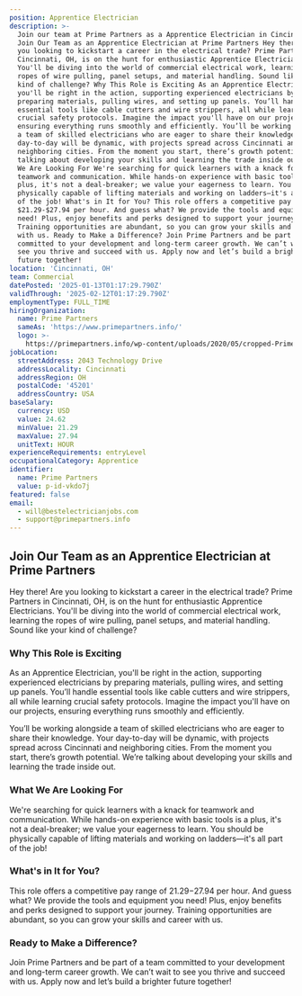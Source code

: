 ```yaml
---
position: Apprentice Electrician
description: >-
  Join our team at Prime Partners as a Apprentice Electrician in Cincinnati, OH.
  Join Our Team as an Apprentice Electrician at Prime Partners Hey there! Are
  you looking to kickstart a career in the electrical trade? Prime Partners in
  Cincinnati, OH, is on the hunt for enthusiastic Apprentice Electricians.
  You'll be diving into the world of commercial electrical work, learning the
  ropes of wire pulling, panel setups, and material handling. Sound like your
  kind of challenge? Why This Role is Exciting As an Apprentice Electrician,
  you'll be right in the action, supporting experienced electricians by
  preparing materials, pulling wires, and setting up panels. You’ll handle
  essential tools like cable cutters and wire strippers, all while learning
  crucial safety protocols. Imagine the impact you'll have on our projects,
  ensuring everything runs smoothly and efficiently. You’ll be working alongside
  a team of skilled electricians who are eager to share their knowledge. Your
  day-to-day will be dynamic, with projects spread across Cincinnati and
  neighboring cities. From the moment you start, there’s growth potential. We’re
  talking about developing your skills and learning the trade inside out. What
  We Are Looking For We're searching for quick learners with a knack for
  teamwork and communication. While hands-on experience with basic tools is a
  plus, it's not a deal-breaker; we value your eagerness to learn. You should be
  physically capable of lifting materials and working on ladders—it's all part
  of the job! What's in It for You? This role offers a competitive pay range of
  $21.29-$27.94 per hour. And guess what? We provide the tools and equipment you
  need! Plus, enjoy benefits and perks designed to support your journey.
  Training opportunities are abundant, so you can grow your skills and career
  with us. Ready to Make a Difference? Join Prime Partners and be part of a team
  committed to your development and long-term career growth. We can’t wait to
  see you thrive and succeed with us. Apply now and let’s build a brighter
  future together!
location: 'Cincinnati, OH'
team: Commercial
datePosted: '2025-01-13T01:17:29.790Z'
validThrough: '2025-02-12T01:17:29.790Z'
employmentType: FULL_TIME
hiringOrganization:
  name: Prime Partners
  sameAs: 'https://www.primepartners.info/'
  logo: >-
    https://primepartners.info/wp-content/uploads/2020/05/cropped-Prime-Partners-Logo-NO-BG-1-1.png
jobLocation:
  streetAddress: 2043 Technology Drive
  addressLocality: Cincinnati
  addressRegion: OH
  postalCode: '45201'
  addressCountry: USA
baseSalary:
  currency: USD
  value: 24.62
  minValue: 21.29
  maxValue: 27.94
  unitText: HOUR
experienceRequirements: entryLevel
occupationalCategory: Apprentice
identifier:
  name: Prime Partners
  value: p-id-vkdo7j
featured: false
email:
  - will@bestelectricianjobs.com
  - support@primepartners.info
---
```




## Join Our Team as an Apprentice Electrician at Prime Partners

Hey there! Are you looking to kickstart a career in the electrical trade? Prime Partners in Cincinnati, OH, is on the hunt for enthusiastic Apprentice Electricians. You'll be diving into the world of commercial electrical work, learning the ropes of wire pulling, panel setups, and material handling. Sound like your kind of challenge?

### Why This Role is Exciting

As an Apprentice Electrician, you'll be right in the action, supporting experienced electricians by preparing materials, pulling wires, and setting up panels. You’ll handle essential tools like cable cutters and wire strippers, all while learning crucial safety protocols. Imagine the impact you'll have on our projects, ensuring everything runs smoothly and efficiently.

You’ll be working alongside a team of skilled electricians who are eager to share their knowledge. Your day-to-day will be dynamic, with projects spread across Cincinnati and neighboring cities. From the moment you start, there’s growth potential. We’re talking about developing your skills and learning the trade inside out.

### What We Are Looking For

We're searching for quick learners with a knack for teamwork and communication. While hands-on experience with basic tools is a plus, it's not a deal-breaker; we value your eagerness to learn. You should be physically capable of lifting materials and working on ladders—it's all part of the job!

### What's in It for You?

This role offers a competitive pay range of $21.29-$27.94 per hour. And guess what? We provide the tools and equipment you need! Plus, enjoy benefits and perks designed to support your journey. Training opportunities are abundant, so you can grow your skills and career with us.

### Ready to Make a Difference?

Join Prime Partners and be part of a team committed to your development and long-term career growth. We can’t wait to see you thrive and succeed with us. Apply now and let’s build a brighter future together!